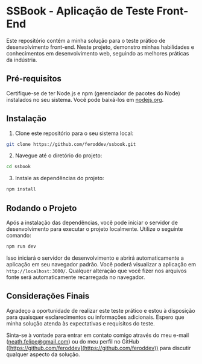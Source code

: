 # SSBook - Aplicação de Teste Front-End

Este repositório contém a minha solução para o teste prático de desenvolvimento front-end. Neste projeto, demonstro minhas habilidades e conhecimentos em desenvolvimento web, seguindo as melhores práticas da indústria.

## Pré-requisitos

Certifique-se de ter Node.js e npm (gerenciador de pacotes do Node) instalados no seu sistema. Você pode baixá-los em [nodejs.org](https://nodejs.org/).

## Instalação

1. Clone este repositório para o seu sistema local:

```bash
git clone https://github.com/feroddev/ssbook.git
```

2. Navegue até o diretório do projeto:

```bash
cd ssbook
```

3. Instale as dependências do projeto:

```bash
npm install
```

## Rodando o Projeto

Após a instalação das dependências, você pode iniciar o servidor de desenvolvimento para executar o projeto localmente. Utilize o seguinte comando:

```bash
npm run dev
```

Isso iniciará o servidor de desenvolvimento e abrirá automaticamente a aplicação em seu navegador padrão. Você poderá visualizar a aplicação em `http://localhost:3000/`. Qualquer alteração que você fizer nos arquivos fonte será automaticamente recarregada no navegador.

## Considerações Finais

Agradeço a oportunidade de realizar este teste prático e estou à disposição para quaisquer esclarecimentos ou informações adicionais. Espero que minha solução atenda às expectativas e requisitos do teste.

Sinta-se à vontade para entrar em contato comigo através do meu e-mail ([neath.felipe@gmail.com](mailto:neath.felipe@gmail.com)) ou do meu perfil no GitHub ([https://github.com/feroddev](https://github.com/feroddev)) para discutir qualquer aspecto da solução.